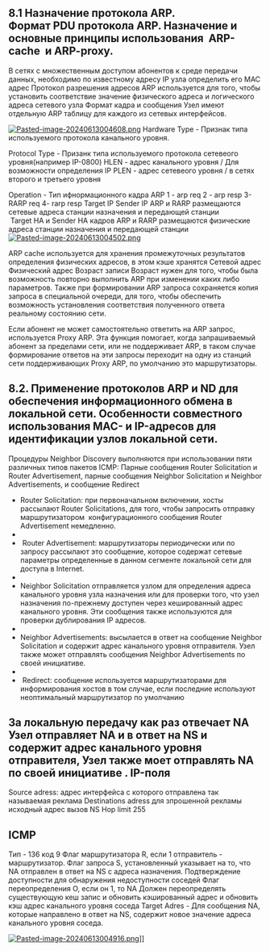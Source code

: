 ## 8.1 Назначение протокола ARP. Формат PDU протокола ARP. Назначение и основные принципы использования  ARP-cache  и ARP-proxy.

В сетях с множественным доступом абонентов к среде передачи данных, необходимо по известному адресу IP узла определить его MAC адрес
Протокол разрешения адресов ARP используется для того, чтобы установить соответствие значение физического адреса и логического адреса сетевого узла 
Формат кадра и сообщения 
Узел имеют отдельную ARP таблицу для каждого из сетевых интерфейсов. 

[![Pasted-image-20240613004608.png](https://i.postimg.cc/gkzfLZ7p/Pasted-image-20240613004608.png)](https://postimg.cc/NLnNW5YC)
Hardware Type - Признак типа используемого протокола канального уровня. 

Protocol Type - Призанк типа используемого протокола сетевеого уровня(например IP-0800)
HLEN - адрес канального уровня  / Для возможности определения IP 
PLEN - адрес сетевеого уровня    / в сетях второго и третьего уровня

Operation - Тип ифнормационного кадра ARP 
1 - arp req
2 - arp resp 
3- RARP req
4- rarp resp
Target IP Sender IP ARP и RARP размещаются сетевые адреса станции назначения и передающей станции
 Target HA и Sender HA кадров ARP и RARP размещаются физические адреса станции назначения и передающей станции
 
[![Pasted-image-20240613004502.png](https://i.postimg.cc/MpXNd8xr/Pasted-image-20240613004502.png)](https://postimg.cc/5Xds2TXw)

ARP cache используется для хранения промежуточных результатов определения физических адресов, в этом кэше хранятся
Сетевой адрес
Физический адрес
Возраст записи 
Возраст нужен для того, чтобы была возможность повторно выполнить ARP при изменении каких либо параметров. Также при формировании ARP запроса сохраняется копия запроса в специальной очереди, для того, чтобы обеспечить возможность установления соответствия полученного ответа реальному состоянию сети.

Если абонент не может самостоятельно ответить на ARP запрос, используется Proxy ARP.
Эта функция помогает, когда запрашиваемый абонент за пределами сети, или не поддерживает ARP, в таком случае формирование ответов на эти запросы переходит на одну из станций сети поддерживающих Proxy ARP, по умолчанию это маршрутизаторы.







## 8.2. Применение протоколов ARP и ND для обеспечения информационного обмена в локальной сети. Особенности совместного использования MAC- и IP-адресов для идентификации узлов локальной сети.

Процедуры Neighbor Discovery выполняются при использовании пяти различных типов пакетов ICMP: Парные сообщения Router Solicitation и Router Advertisement, парные сообщения Neighbor Solicitation и Neighbor Advertisements, и сообщение Redirect

- Router Solicitation: при первоначальном включении, хосты рассылают Router Solicitations, для того, чтобы запросить отправку маршрутизатором  конфигурационного сообщения Router Advertisement немедленно.
- 
-  Router Advertisement: маршрутизаторы периодически или по запросу рассылают это сообщение, которое содержат сетевые параметры определенные в данном сегменте локальной сети для доступа в Internet.
- 
- Neighbor Solicitation отправляется узлом для определения адреса  канального уровня узла назначения или для проверки того, что узел назначения по-прежнему доступен через кешированный адрес канального уровня. Эти сообщения также используются для проверки дублирования IP адресов.
- 
- Neighbor Advertisements: высылается в ответ на сообщение Neighbor Solicitation и содержит адрес канального уровня отправителя. Узел также может отправлять сообщения Neighbor Advertisements по своей инициативе. 
- 
-  Redirect: сообщение используется маршрутизаторами для информирования хостов в том случае, если последние используют неоптимальный маршрутизатор по умолчанию

За локальную передачу как раз отвечает NA
Узел отправляет NA и в ответ на NS и содержит адрес канального уровня отправителя, Узел также моет отправлять NA по своей инициативе .
IP-поля 
---
Source adress: адрес интерфейса с которого отправлена так называемая реклама
Destinations adress для зпрошенной рекламы исходный адрес вызов NS 
Hop limit 255

ICMP
---
Тип - 136
код 9
Флаг маршрутизатора R, если 1 отправитель - маршрутизатор. 
Флаг запроса S, установленный указывает на то, что NA отправлен в ответ на NS с адреса назначения. Подтверждение доступности для обнаружения недоступности соседей
Флаг переопределения O, если он 1, то NA Должен переопределять существующую кеш запис и обновить кэшированный адрес и обновить кэш адрес канального уровня соседа 
Target Adres - Для сообщения NA, которые направлено в ответ на NS, содержит новое значение адреса канального уровня соседа.

[![Pasted-image-20240613004916.png](https://i.postimg.cc/DyxRrzVX/Pasted-image-20240613004916.png)](https://postimg.cc/56FP1b24)]]